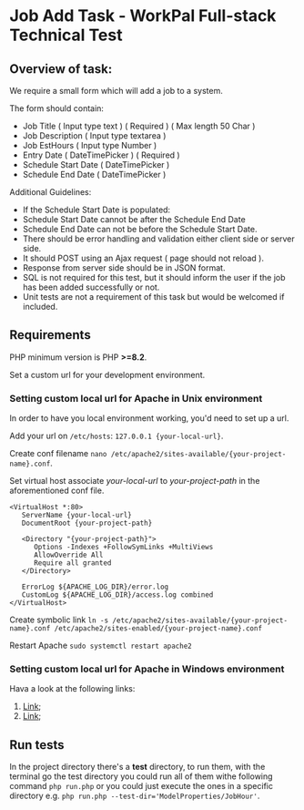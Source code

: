# Job Add Task - WorkPal Full-stack Technical Test

## Overview of task:

We require a small form which will add a job to a system.

The form should contain:
- Job Title ( Input type text ) ( Required ) ( Max length 50 Char )
- Job Description ( Input type textarea )
- Job EstHours ( Input type Number )
- Entry Date ( DateTimePicker ) ( Required )
- Schedule Start Date ( DateTimePicker )
- Schedule End Date ( DateTimePicker )

Additional Guidelines:
- If the Schedule Start Date is populated:
- Schedule Start Date cannot be after the Schedule End Date
- Schedule End Date can not be before the Schedule Start Date.
- There should be error handling and validation either client side or server side.
- It should POST using an Ajax request ( page should not reload ).
- Response from server side should be in JSON format.
- SQL is not required for this test, but it should inform the user if the job has been added successfully
  or not.
- Unit tests are not a requirement of this task but would be welcomed if included.

## Requirements
PHP minimum version is PHP **>=8.2**.

Set a custom url for your development environment.

### Setting custom local url for Apache in Unix environment
In order to have you local environment working, you'd need to set up a url.

Add your url on `/etc/hosts`: `127.0.0.1 {your-local-url}`.

Create conf filename `nano /etc/apache2/sites-available/{your-project-name}.conf`.

Set virtual host associate *your-local-url* to *your-project-path* in the aforementioned conf file.
```
<VirtualHost *:80>
   ServerName {your-local-url}
   DocumentRoot {your-project-path}

   <Directory "{your-project-path}">
      Options -Indexes +FollowSymLinks +MultiViews
      AllowOverride All
      Require all granted
   </Directory>

   ErrorLog ${APACHE_LOG_DIR}/error.log
   CustomLog ${APACHE_LOG_DIR}/access.log combined
</VirtualHost>
```

Create symbolic link
`ln -s /etc/apache2/sites-available/{your-project-name}.conf /etc/apache2/sites-enabled/{your-project-name}.conf`

Restart Apache
`sudo systemctl restart apache2`

### Setting custom local url for Apache in Windows environment
Hava a look at the following links:
1. [Link](https://www.cloudways.com/blog/configure-virtual-host-on-windows-10-for-wordpress/);
2. [Link](https://stackoverflow.com/questions/2658173/set-up-apache-virtualhost-on-windows);

## Run tests
In the project directory there's a **test** directory, to run them, with the terminal go the test directory
you could run all of them withe following command `php run.php` or you could just execute the ones in a specific directory
e.g. `php run.php --test-dir='ModelProperties/JobHour'`.